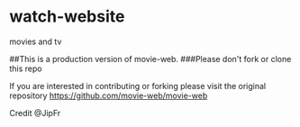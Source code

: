 # watch-website
movies and tv 

##This is a production version of movie-web.
###Please don't fork or clone this repo

If you are interested in contributing or forking
please visit the original repository
https://github.com/movie-web/movie-web

Credit @JipFr




